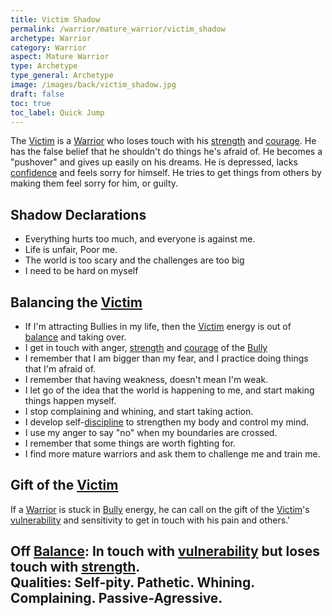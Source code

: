```yaml
---
title: Victim Shadow
permalink: /warrior/mature_warrior/victim_shadow
archetype: Warrior
category: Warrior
aspect: Mature Warrior
type: Archetype
type_general: Archetype
image: /images/back/victim_shadow.jpg
draft: false
toc: true
toc_label: Quick Jump
---
```

 The [Victim](/warrior/mature_warrior/victim_shadow) is a [Warrior](/[warrior](/warrior/mature_warrior)/mature_warrior) who loses touch with his [strength](/warrior/mature_warrior/strength) and [courage](/warrior/spirit/rebel/courage). He has the false belief that he shouldn't do things he's afraid of. He becomes a "pushover" and gives up easily on his dreams. He is depressed, lacks [confidence](/magician/heart/healer/confidence) and feels sorry for himself. He tries to get things from others by making them feel sorry for him, or guilty.   
  
  
## Shadow Declarations  
- Everything hurts too much, and everyone is against me.  
- Life is unfair, Poor me.  
- The world is too scary and the challenges are too big  
- I need to be hard on myself  
  
## Balancing the [Victim](/warrior/mature_warrior/victim_shadow)  
- If I'm attracting Bullies in my life, then the [Victim](/warrior/mature_warrior/victim_shadow) energy is out of [balance](/king/body/ruler_and_judge/balance) and taking over.   
- I get in touch with anger, [strength](/warrior/mature_warrior/strength) and [courage](/warrior/spirit/rebel/courage) of the [Bully](/warrior/mature_warrior/bully_shadow)  
- I remember that I am bigger than my fear, and I practice doing things that I'm afraid of.   
- I remember that having weakness, doesn't mean I'm weak.  
- I let go of the idea that the world is happening to me, and start making things happen myself.   
- I stop complaining and whining, and start taking action.   
- I develop self-[discipline](/warrior/body/athlete/discipline) to strengthen my body and control my mind.   
- I use my anger to say "no" when my boundaries are crossed.   
- I remember that some things are worth fighting for.  
- I find more mature warriors and ask them to challenge me and train me.   
  
## Gift of the [Victim](/warrior/mature_warrior/victim_shadow)  
If a [Warrior](/[warrior](/warrior/mature_warrior)/mature_warrior) is stuck in [Bully](/warrior/mature_warrior/bully_shadow) energy, he can call on the gift of the [Victim](/warrior/mature_warrior/victim_shadow)'s [vulnerability](/warrior/mature_warrior/vulnerability) and sensitivity to get in touch with his pain and others.'  
  
**Off [Balance](/king/body/ruler_and_judge/[balance](/king/body/ruler_and_judge/balance)):** In touch with [vulnerability](/warrior/mature_warrior/vulnerability) but loses touch with [strength](/warrior/mature_warrior/strength).  
**Qualities:** Self-pity. Pathetic. Whining. Complaining. Passive-Agressive.
---
